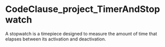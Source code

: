 # CodeClause_project_TimerAndStopwatch
A stopwatch is a timepiece designed to measure the amount of time that elapses between its activation and deactivation.
